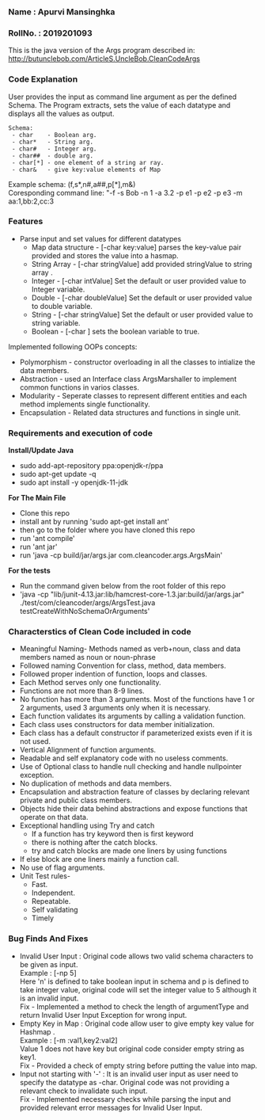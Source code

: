 ### Name : Apurvi Mansinghka ###
### RollNo. : 2019201093 ##
This is the java version of the Args program described in: http://butunclebob.com/ArticleS.UncleBob.CleanCodeArgs
### Code Explanation  ###
User provides the input as command line argument as per the defined Schema.
The Program extracts, sets the value of each datatype and displays all the values as output.

    Schema:
     - char    - Boolean arg.
     - char*   - String arg.
     - char#   - Integer arg.
     - char##  - double arg.
     - char[*] - one element of a string ar ray.
     - char&   - give key:value elements of Map

Example schema: (f,s*,n#,a##,p[*],m&)<br>
Coresponding command line: "-f -s Bob -n 1 -a 3.2 -p e1 -p e2 -p e3 -m aa:1,bb:2,cc:3


### Features ###
* Parse input and set values for different datatypes
    * Map data structure - [-char key:value] parses the key-value pair provided and stores the value into a hasmap.
    * String Array - [-char stringValue] add provided stringValue to string array .
    * Integer - [-char intValue] Set the default or user provided value to Integer variable. 
    * Double -  [-char doubleValue] Set the default or user provided value to double variable. 
    * String -  [-char stringValue] Set the default or user provided value to string variable.
    * Boolean - [-char ] sets the boolean variable to true. 

Implemented following OOPs concepts:<br>
* Polymorphism - constructor overloading in all the classes to intialize the data members.
* Abstraction - used an Interface class ArgsMarshaller to implement common functions in varios classes.
* Modularity - Seperate classes to represent different entities and each method implements single functionality. 
* Encapsulation - Related data structures and functions in single unit.
    

### Requirements and execution of code ###
<b>Install/Update Java</b>
* sudo add-apt-repository ppa:openjdk-r/ppa
* sudo apt-get update -q 
* sudo apt install -y openjdk-11-jdk 

<b>For The Main File</b>
* Clone this repo 
* install ant by running 'sudo apt-get install ant'
* then go to the folder where you have cloned this repo
* run 'ant compile'
* run 'ant jar'
* run 'java -cp build/jar/args.jar com.cleancoder.args.ArgsMain'

<b>For the tests</b>
* Run the command given below from the root folder of this repo
* 'java -cp "lib/junit-4.13.jar:lib/hamcrest-core-1.3.jar:build/jar/args.jar" ./test/com/cleancoder/args/ArgsTest.java testCreateWithNoSchemaOrArguments'

### Characterstics of Clean Code included in code ###
* Meaningful Naming- Methods named as verb+noun, class and data members named as noun or noun-phrase
* Followed naming Convention for class, method, data members.
* Followed proper indention of function, loops and classes.
* Each Method serves only one functionality.
* Functions are not more than 8-9 lines.
* No function has more than 3 arguments. Most of the functions have 1 or 2 arguments, used 3 arguments only when it is necessary.
* Each function validates its arguments by calling a validation function.
* Each class uses constructors for data member initialization.
* Each class has a default constructor if parameterized exists even if it is not used.
* Vertical Alignment of function arguments.
* Readable and self explanatory code with no useless comments.
* Use of Optional class to handle null checking and handle nullpointer exception.
* No duplication of methods and data members.
* Encapsulation and abstraction feature of classes by declaring relevant private and public class members.
* Objects hide their data behind abstractions and expose functions that operate on that data. 
* Exceptional handling using Try and catch 
  * If a function has try keyword then is first keyword 
  * there is nothing after the catch blocks.
  * try and catch blocks are made one liners by using functions
* If else block are one liners mainly a function call.
* No use of  flag arguments. 
* Unit Test rules-
  -  Fast.
  - Independent.
  - Repeatable.
  - Self validating
  - Timely
  
### Bug Finds And Fixes ##
* Invalid User Input : Original code allows two valid schema characters to be given as input.<br>
Example : [-np 5] <br>
Here 'n' is defined to take boolean input in schema and p is defined to take integer value, original code will set the integer value to 5 although it is an invalid input. <br>
Fix - Implemented a method to check the length of argumentType and return Invalid User Input Exception for wrong input.
* Empty Key in Map : Original code allow user to give empty key value for Hashmap .<br>
Example : [-m :val1,key2:val2]<br>
Value 1  does not have key but original code consider empty string as key1. <br>
Fix - Provided a check of empty string before putting the value into map.
* Input not starting with '-' : It is an invalid user input as user need to specify the datatype as -char. Original code was not providing a relevant check to invalidate such input.<br>
Fix - Implemented necessary checks while parsing the input and provided relevant error messages for Invalid User Input.




  
